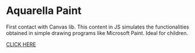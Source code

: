 # Aquarella Paint
 First contact with Canvas lib. This content in JS simulates the functionalities obtained in simple drawing programs like Microsoft Paint. Ideal for children.
 
 [CLICK HERE](https://miltonr87.github.io/Aquarella-Paint/)
